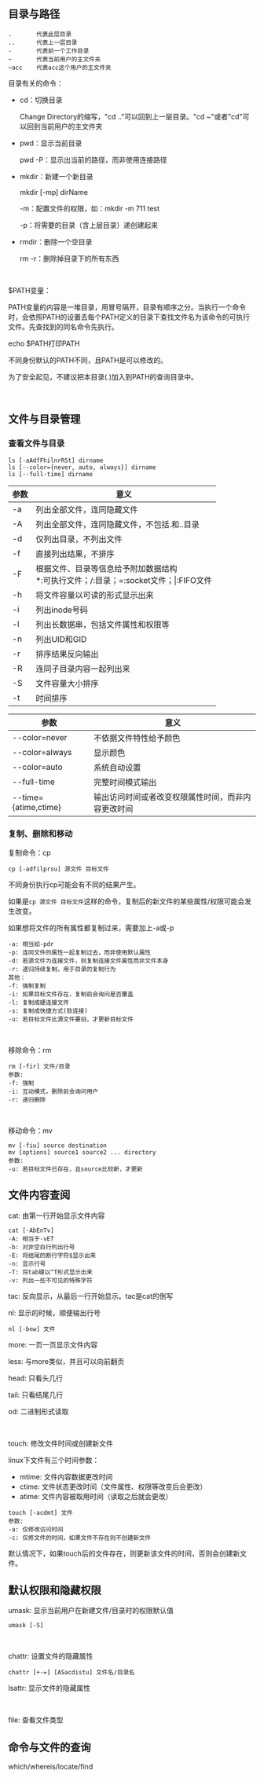 ## 目录与路径

```
.		代表此层目录
..		代表上一层目录
-		代表前一个工作目录
~		代表当前用户的主文件夹
~acc    代表acc这个用户的主文件夹
```

目录有关的命令：

- cd：切换目录

  Change Directory的缩写，"cd .."可以回到上一层目录。"cd ~"或者"cd"可以回到当前用户的主文件夹

- pwd：显示当前目录

  pwd -P：显示出当前的路径，而非使用连接路径

- mkdir：新建一个新目录

  mkdir [-mp] dirName

  -m：配置文件的权限，如：mkdir -m 711 test

  -p：将需要的目录（含上层目录）递创建起来

- rmdir：删除一个空目录

  rm -r：删除掉目录下的所有东西

<br>



$PATH变量：

PATH变量的内容是一堆目录，用冒号隔开，目录有顺序之分。当执行一个命令时，会依照PATH的设置去每个PATH定义的目录下查找文件名为该命令的可执行文件。先查找到的同名命令先执行。

echo $PATH打印PATH

不同身份默认的PATH不同，且PATH是可以修改的。

为了安全起见，不建议把本目录(.)加入到PATH的查询目录中。

<br>

## 文件与目录管理

### 查看文件与目录

```
ls [-aAdfFhilnrRSt] dirname
ls [--color={never, auto, always}] dirname
ls [--full-time] dirname
```

| 参数   | 意义                                       |
| ---- | ---------------------------------------- |
| -a   | 列出全部文件，连同隐藏文件                            |
| -A   | 列出全部文件，连同隐藏文件，不包括.和..目录                  |
| -d   | 仅列出目录，不列出文件                              |
| -f   | 直接列出结果，不排序                               |
| -F   | 根据文件、目录等信息给予附加数据结构<br> *:可执行文件；/:目录；=:socket文件；\|:FIFO文件 |
| -h   | 将文件容量以可读的形式显示出来                          |
| -i   | 列出inode号码                                |
| -l   | 列出长数据串，包括文件属性和权限等                        |
| -n   | 列出UID和GID                                |
| -r   | 排序结果反向输出                                 |
| -R   | 连同子目录内容一起列出来                             |
| -S   | 文件容量大小排序                                 |
| -t   | 时间排序                                     |

| 参数                   | 意义                        |
| -------------------- | ------------------------- |
| --color=never        | 不依据文件特性给予颜色               |
| --color=always       | 显示颜色                      |
| --color=auto         | 系统自动设置                    |
| --full-time          | 完整时间模式输出                  |
| --time={atime,ctime} | 输出访问时间或者改变权限属性时间，而非内容更改时间 |



### 复制、删除和移动

复制命令：cp

```
cp [-adfilprsu] 源文件 目标文件
```

不同身份执行cp可能会有不同的结果产生。

如果是```cp 源文件 目标文件```这样的命令，复制后的新文件的某些属性/权限可能会发生改变。

如果想将文件的所有属性都复制过来，需要加上-a或-p

```
-a: 相当如-pdr
-p: 连同文件的属性一起复制过去，而非使用默认属性
-d: 若源文件为连接文件，则复制连接文件属性而非文件本身
-r: 递归持续复制，用于目录的复制行为
其他：
-f: 强制复制
-i: 如果目标文件存在，复制前会询问是否覆盖
-l: 复制成硬连接文件
-s: 复制成快捷方式(软连接)
-u: 若目标文件比源文件要旧，才更新目标文件
```



<br>

移除命令：rm

```
rm [-fir] 文件/目录
参数:
-f: 强制
-i: 互动模式，删除前会询问用户
-r: 递归删除
```



<br>

移动命令：mv

```
mv [-fiu] source destination
mv [options] source1 source2 ... directory
参数:
-u: 若目标文件已存在，且source比较新，才更新
```



## 文件内容查阅

cat: 由第一行开始显示文件内容

```
cat [-AbEnTv]
-A: 相当于-vET
-b: 对非空白行列出行号
-E: 将结尾的断行字符$显示出来
-n: 显示行号
-T: 将tab键以^T形式显示出来
-v: 列出一些不可见的特殊字符
```

tac: 反向显示，从最后一行开始显示。tac是cat的倒写

nl: 显示的时候，顺便输出行号

```
nl [-bnw] 文件
```

more: 一页一页显示文件内容

less: 与more类似，并且可以向前翻页

head: 只看头几行

tail: 只看结尾几行

od: 二进制形式读取



<br>

touch: 修改文件时间或创建新文件

linux下文件有三个时间参数：

- mtime: 文件内容数据更改时间
- ctime: 文件状态更改时间（文件属性、权限等改变后会更改）
- atime: 文件内容被取用时间（读取之后就会更改）

```
touch [-acdmt] 文件
参数:
-a: 仅修改访问时间
-c: 仅修文件的时间，如果文件不存在则不创建新文件
```

默认情况下，如果touch后的文件存在，则更新该文件的时间，否则会创建新文件。



## 默认权限和隐藏权限

umask: 显示当前用户在新建文件/目录时的权限默认值

```
umask [-S]
```

<br>

chattr: 设置文件的隐藏属性

```
chattr [+-=] [ASacdistu] 文件名/目录名
```

lsattr: 显示文件的隐藏属性



<br>

file: 查看文件类型



## 命令与文件的查询

which/whereis/locate/find